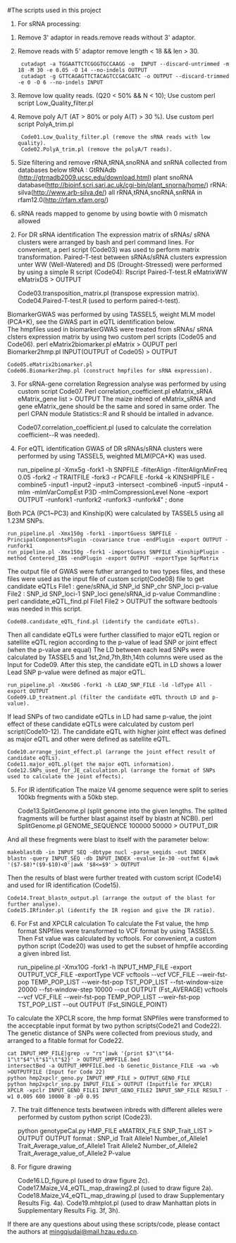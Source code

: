 #The scripts used in this project

1. For sRNA processing:
1) Remove 3' adaptor in reads.remove reads without 3' adaptor.
2) Remove reads with 5' adaptor remove length < 18 && len > 30.

        cutadapt -a TGGAATTCTCGGGTGCCAAGG -o  INPUT --discard-untrimmed -m 18 -M 30 -e 0.05 -O 14 --no-indels OUTPUT 
        cutadapt -g GTTCAGAGTTCTACAGTCCGACGATC -o OUTPUT --discard-trimmed -e 0 -O 6 --no-indels INPUT 
        
3) Remove low quality reads. (Q20 < 50% && N < 10);
    Use custom perl script Low_Quality_filter.pl
4) Remove poly A/T (AT > 80% or poly A(T) > 30 %).
    Use custom perl script PolyA_trim.pl

        Code01.Low_Quality_filter.pl (remove the sRNA reads with low quality). 
        Code02.PolyA_trim.pl (remove the polyA/T reads).

5) Size filtering and remove rRNA,tRNA,snoRNA and snRNA collected from databases below
        tRNA : GtRNAdb (http://gtrnadb2009.ucsc.edu/download.html)
		plant snoRNA database(http://bioinf.scri.sari.ac.uk/cgi-bin/plant_snorna/home/)
		rRNA:  silva(http://www.arb-silva.de/)
		all rRNA,tRNA,snoRNA,snRNA in rfam12.0(http://rfam.xfam.org/)
6) sRNA reads mapped to genome by using bowtie with 0 mismatch allowed
        
2. For DR sRNA identification
The expression matrix of sRNAs/ sRNA clusters were arranged by bash and perl command lines. For convenient, a perl script (Code03) was used to perform matrix transformation.
Paired-T-test between sRNAs/sRNA clusters expression unter WW (Well-Watered) and DS (Drought-Stressed) were performed by using a simple R script (Code04): Rscript Paired-T-test.R eMatrixWW eMatrixDS > OUTPUT

    Code03.transposition_matrix.pl (transpose expression matrix).
    Code04.Paired-T-test.R (used to perform paired-t-test).
    
BiomarkerGWAS was performed by using TASSEL5, weight MLM model (PCA+K), see the GWAS part in eQTL identification below.   
The hmpfiles used in biomarkerGWAS were treated from sRNAs/ sRNA clsters expression matrix by using two custom perl scripts (Code05 and Code06).
perl eMatrix2biomarker.pl eMatrix > OUPUT
perl Biomarker2hmp.pl INPUT(OUTPUT of Code05) > OUTPUT
    
    Code05.eMatrix2biomarker.pl
    Code06.Biomarker2hmp.pl (construct hmpfiles for sRNA expression). 

3. For sRNA-gene correlation
Regression analyse was performed by using custom script Code07. Perl correlation_coefficient.pl eMatrix_sRNA eMatrix_gene list > OUTPUT
The maize inbred of eMatrix_sRNA and gene eMatrix_gene should be the same and sored in same order. The perl CPAN module Statistics::R and R should be intalled in advance. 

    Code07.correlation_coefficient.pl (used to calculate the correlation coefficient--R was needed). 

4. For eQTL identification
GWAS of DR sRNAs/sRNA clusters were performed by using TASSEL5, weighted MLM(PCA+K) was used.

    run_pipeline.pl -Xmx5g -fork1 -h SNPFILE -filterAlign -filterAlignMinFreq 0.05 -fork2 -r TRAITFILE -fork3 -r PCAFILE -fork4 -k KINSHIPFILE -combine5 -input1 -input2 -input3  -intersect -combine6 -input5 -input4 -mlm -mlmVarCompEst P3D -mlmCompressionLevel None -export OUTPUT -runfork1 -runfork2 -runfork3  -runfork4" ; done

Both PCA (PC1~PC3) and Kinship(K) were calculated by TASSEL5 using all 1.23M SNPs.

    run_pipeline.pl -Xmx150g -fork1 -importGuess SNPFILE -PrincipalComponentsPlugin -covariance true -endPlugin -export OUTPUT -runfork1
    run_pipeline.pl -Xmx150g -fork1 -importGuess SNPFILE -KinshipPlugin -method Centered_IBS -endPlugin -export OUTPUT -exportType SqrMatrix

The output file of GWAS were futher arranged to two types files, and these files were used as the input file of custom script(Code08) file to get candidate eQTLs
File1 :
    gene/sRNA_id    SNP_id  SNP_chr SNP_loci    p-value
File2 :
    SNP_id  SNP_loci-1  SNP_loci    gene/sRNA_id    p-value
Commandline : perl candidate_eQTL_find.pl File1 File2 > OUTPUT
the software bedtools was needed in this script.
    
    Code08.candidate_eQTL_find.pl (identify the candidate eQTLs). 
    
Then all candidate eQTLs were further classified to major eQTL region or satellite eQTL region according to the p-value of lead SNP or joint effect (when the p-value are equal) 
The LD between each lead SNPs were calculated by TASSEL5 and 1st,2nd,7th,8th,14th columns were used as the Input for Code09. After this step, the candidate eQTL in LD shows a lower Lead SNP p-value were defined as major eQTL.

    run_pipeline.pl -Xmx50G -fork1 -h LEAD_SNP_FILE -ld -ldType All -export OUTPUT
    Code09.LD_treatment.pl (filter the candidate eQTL throuth LD and p-value). 

If lead SNPs of two candidate eQTLs in LD had same p-value, the joint effect of these candidate eQTLs were calculated by custom perl script(Code10-12). The candidate eQTL with higher joint effect was defined as major eQTL and other were defined as satellite eQTL.
    
    Code10.arrange_joint_effect.pl (arrange the joint effect result of candidate eQTLs). 
    Code11.major_eQTL.pl(get the major eQTL information). 
    Code12.SNPs_used_for_JE_calculation.pl (arrange the format of SNPs used to calculate the joint effects). 

5. For IR identification
The maize V4 genome sequence were split to series 100kb fregments with a 50kb step.
    
    Code13.SplitGenome.pl (split genome into the given lengths. The splited fragments will be further blast against itself by blastn at NCBI).
    perl SplitGenome.pl GENOME_SEQUENCE 100000 50000 > OUTPUT_DIR
    
And all these fregments were blast to itself with the parameter below: 
    
    makeblastdb -in INPUT_SEQ -dbtype nucl -parse_seqids -out INDEX
    blastn -query INPUT_SEQ -db INPUT_INDEX -evalue 1e-30 -outfmt 6|awk '($7-$8)*($9-$10)<0'|awk '$8<=$9' > OUTPUT
    
Then the results of blast were further treated with custom script (Code14) and used for IR identification (Code15).
     
    Code14.Treat_blastn_output.pl (arrange the output of the blast for further analyse).
    Code15.IRfinder.pl (identify the IR region and give the IR ratio). 


6. For Fst and XPCLR calculation
To calculate the Fst value, the hmp format SNPfiles were transformed to VCF format by using TASSEL5. Then Fst value was calculated by vcftools. For convenient, a custom python script (Code20) was used to get the subset of hmpfile according a given inbred list.
    
    run_pipeline.pl -Xmx10G -fork1 -h INPUT_HMP_FILE -export OUTPUT_VCF_FILE -exportType VCF 
    vcftools --vcf VCF_FILE --weir-fst-pop TEMP_POP_LIST --weir-fst-pop TST_POP_LIST --fst-window-size 20000 --fst-window-step 10000 --out OUTPUT (Fst_AVERAGE)
    vcftools --vcf VCF_FILE --weir-fst-pop TEMP_POP_LIST --weir-fst-pop TST_POP_LIST --out OUTPUT (Fst_SINGLE_POINT)

To calculate the XPCLR score, the hmp format SNPfiles were transformed to the accecptable input format by two python scripts(Code21 and Code22). The genetic distance of SNPs were collected from previous study, and arranged to a fitable format for Code22.

    cat INPUT_HMP_FILE|grep -v "rs"|awk '{print $3"\t"$4-1"\t"$4"\t"$1"\t"$2}' > OUTPUT_HMPFILE.bed
    intersectBed -a OUTPUT_HMPFILE.bed -b Genetic_Distance_FILE -wa -wb >OUTPUTFILE (Input for Code 22)
    python hmp2xpclr_geno.py INPUT_HMP_FILE > OUTPUT_GENO_FILE
    python hmp2xpclr_snp.py INPUT_FILE > OUTPUT (Inputfile for XPCLR)
    XPCLR -xpclr INPUT_GENO_FILE1 INPUT_GENO_FILE2 INPUT_SNP_FILE RESULT -w1 0.005 600 10000 8 -p0 0.95
  
7. The trait diffenence tests bewtween inbreds with different alleles were performed by custom python script (Code23). 
    
    python genotypeCal.py HMP_FILE eMATRIX_FILE SNP_Trait_LIST > OUTPUT 
    OUTPUT format :
    SNP_id	Trait	Allele1	Number_of_Allele1	Trait_Average_value_of_Allele1	Trait	Allele2	Number_of_Allele2	Trait_Average_value_of_Allele2	P-value

8. For figure drawing
    
    Code16.LD_figure.pl (used to draw figure 2c). 
    Code17.Maize_V4_eQTL_map_drawing2.pl (used to draw figure 2a). 
    Code18.Maize_V4_eQTL_map_drawing.pl (used to draw Supplementary Results Fig. 4a).
    Code19.mhtplot.pl (used to draw Manhattan plots in Supplementary Results Fig. 3f, 3h). 
  
If there are any questions about using these scripts/code, please contact the authors at mingqiudai@mail.hzau.edu.cn.
